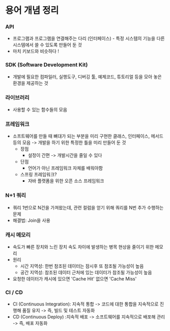 # 용어 개념 정리

### API
* 프로그램과 프로그램을 연결해주는 다리 (인터페이스) - 특정 시스템의 기능을 다른 시스템에서 쓸 수 있도록 만들어 둔 것
* 마치 키보드와 비슷하다 !

### SDK (Software Development Kit)
* 개발에 필요한 컴파일러, 실행도구, 디버깅 툴, 예제코드, 튜토리얼 등을 모아 놓은 환경을 제공하는 것

### 라이브러리
* 사용할 수 있는 함수들의 모음

### 프레임워크
* 소프트웨어를 만들 때 뼈대가 되는 부분을 미리 구현한 클래스, 인터페이스, 메서드 등의 모음 -> 개발을 하기 위한 특정한 틀을 미리 만들어 둔 것
    * 장점
        * 설정이 간편 -> 개발시간을 줄일 수 있다
    * 단점
        * 언어가 아닌 프레임워크 자체를 배워야함
    * 스프링 프레임워크?
        * 자바 플랫폼을 위한 오픈 소스 프레임워크

### N+1 쿼리
* 쿼리 1번으로 N건을 가져왔는데, 관련 컬럼을 얻기 위해 쿼리를 N번 추가 수행하는 문제
* 해결법: Join을 사용

### 캐시 메모리
* 속도가 빠른 장치와 느린 장치 속도 차이에 발생하는 병목 현상을 줄이기 위한 메모리
* 원리
    * 시간 지역성: 한번 참조된 데이터는 잠시후 또 참조될 가능성이 높음
    * 공간 지역성: 참조된 데이터 근처에 있는 데이터가 참조될 가능성이 높음
* 요청한 데이터가 캐시에 있으면 'Cache Hit' 없으면 'Cache Miss'

### CI / CD
* CI (Continuous Integration): 지속적 통합 -> 코드에 대한 통합을 지속적으로 진행해 품질 유지 -> 즉, 빌드 및 테스트 자동화
* CD (Continuous Deploy) :지속적 배포 -> 소프트웨어를 지속적으로 배포해 관리 -> 즉, 배포 자동화